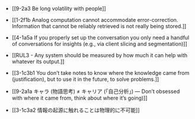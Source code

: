 - [[9-2a3 Be long volatility with people]]
- [[1-2f1b Analog computation cannot accommodate error-correction. Information that cannot be reliably retrieved is not really being stored.]]

- [[4-1a5a If you properly set up the conversation you only need a handful of conversations for insights (e.g., via client slicing and segmentation)]]

- [[RUL3 - Any system should be measured by how much it can help with whatever its output.]]

- [[3-1c3b1 You don’t take notes to know where the knowledge came from (justification), but to use it in the future, to solve problems.]]
- [[9-2a1a キャラ (物語思考) ≠ キャリア (「自己分析」) — Don’t obsessed with where it came from, think about where it’s going)]]
- [[3-1c3a2 情報の起源に触れることは物理的に不可能]]
